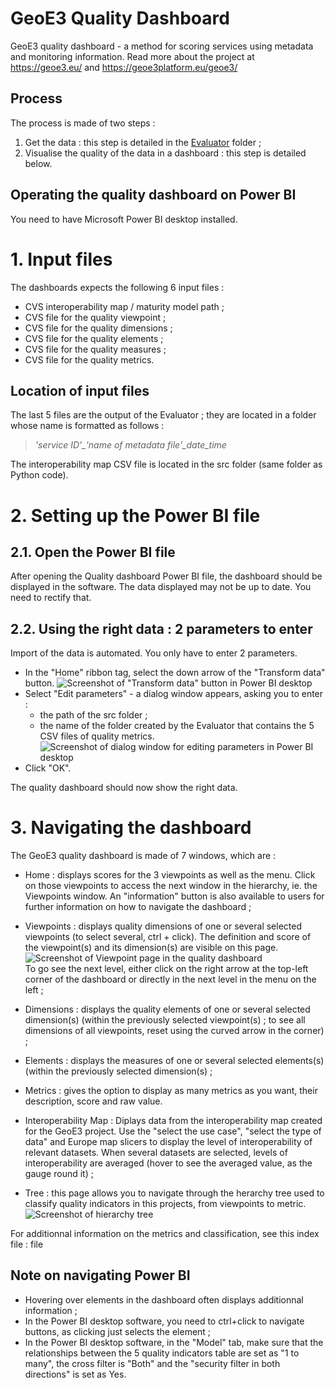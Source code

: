 # GeoE3 Quality Dashboard
GeoE3 quality dashboard - a method for scoring services using metadata and monitoring information. 
Read more about the project at https://geoe3.eu/ and https://geoe3platform.eu/geoe3/

## Process
The process is made of two steps :
1. Get the data : this step is detailed in the [Evaluator](https://github.com/opengeospatial/GEOE3/tree/main/GeoE3-Quality-Dashboard/Evaluator) folder ;
2. Visualise the quality of the data in a dashboard : this step is detailed below.

## Operating the quality dashboard on Power BI

You need to have Microsoft Power BI desktop installed.

# 1. Input files

The dashboards expects the following 6 input files :
- CVS interoperability map / maturity model path ;
- CVS file for the quality viewpoint ;
- CVS file for the quality dimensions ;
- CVS file for the quality elements ;
- CVS file for the quality measures ;
- CVS file for the quality metrics.

## Location of input files
The last 5 files are the output of the Evaluator ; they are located in a folder whose name is formatted as follows :  
>*'service ID'_'name of metadata file'_date_time*  

The interoperability map CSV file is located in the src folder (same folder as Python code).

# 2. Setting up the Power BI file

## 2.1. Open the Power BI file
After opening the Quality dashboard Power BI file, the dashboard should be displayed in the software.
The data displayed may not be up to date. You need to rectify that.

## 2.2. Using the right data : 2 parameters to enter
Import of the data is automated. You only have to enter 2 parameters.
- In the "Home" ribbon tag, select the down arrow of the "Transform data" button.
![Screenshot of "Transform data" button in Power BI desktop](https://user-images.githubusercontent.com/114493409/228851429-78dc0f41-f203-400c-9bf9-a180b9c0cc09.png)
- Select "Edit parameters" - a dialog window appears, asking you to enter :
  - the path of the src folder ;
  - the name of the folder created by the Evaluator that contains the 5 CSV files of quality metrics.  
![Screenshot of dialog window for editing parameters in Power BI desktop](https://user-images.githubusercontent.com/114493409/228852754-b875c405-4d35-4089-9c07-199a43aba1d4.png)
- Click "OK".

The quality dashboard should now show the right data.

# 3. Navigating the dashboard 

The GeoE3 quality dashboard is made of 7 windows, which are : 
- Home : displays scores for the 3 viewpoints as well as the menu. Click on those viewpoints to access the next window in the hierarchy, ie. the Viewpoints window. An "information" button is also available to users for further information on how to navigate the dashboard ;
- Viewpoints : displays quality dimensions of one or several selected viewpoints (to select several, ctrl + click). The definition and score of the viewpoint(s) and its dimension(s) are visible on this page.![Screenshot of Viewpoint page in the quality dashboard](https://user-images.githubusercontent.com/114493409/228858962-9e371fb0-57c7-44f8-85a8-01994dce8a63.png)  
  To go see the next level, either click on the right arrow at the top-left corner of the dashboard or directly in the next level in the menu on the left ;
- Dimensions : displays the quality elements of one or several selected dimension(s) (within the previously selected viewpoint(s) ; to see all dimensions of all viewpoints, reset using the curved arrow in the corner) ;
- Elements : displays the measures of one or several selected elements(s) (within the previously selected dimension(s) ;
- Metrics : gives the option to display as many metrics as you want, their description, score and raw value.

- Interoperability Map : Diplays data from the interoperability map created for the GeoE3 project. Use the "select the use case", "select the type of data" and Europe map slicers to display the level of interoperability of relevant datasets. When several datasets are selected, levels of interoperability are averaged (hover to see the averaged value, as the gauge round it) ;
- Tree : this page allows you to navigate through the herarchy tree used to classify quality indicators in this projects, from viewpoints to metric.
![Screenshot of hierarchy tree](https://user-images.githubusercontent.com/114493409/228862308-b7c3d28b-82c2-4bd1-952d-3adb2abeef40.png)

For additionnal information on the metrics and classification, see this index file : file

## Note on navigating Power BI

- Hovering over elements in the dashboard often displays additionnal information ;
- In the Power BI desktop software, you need to ctrl+click to navigate buttons, as clicking just selects the element ;
- In the Power BI desktop software, in the "Model" tab, make sure that the relationships between the 5 quality indicators table are set as "1 to many", the cross filter is "Both" and the "security filter in both directions" is set as Yes.
